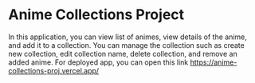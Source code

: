 # Anime Collections Project
In this application, you can view list of animes, view details of the anime, and add it to a collection. You can manage the collection such as create new collection, edit collection name, delete collection, and remove an added anime. For deployed app, you can open this link https://anime-collections-proj.vercel.app/
